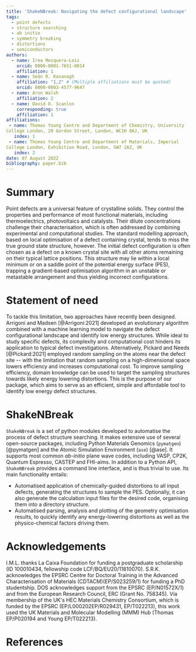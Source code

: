 ```yaml
---
title: 'ShakeNBreak: Navigating the defect configurational landscape'
tags:
  - point defects
  - structure searching
  - ab initio
  - symmetry breaking
  - distortions
  - semiconductors
authors:
  - name: Irea Mosquera-Lois
    orcid: 0000-0001-7651-0814
    affiliation: 1
  - name: Seán R. Kavanagh
    affiliation: "1,2" # (Multiple affiliations must be quoted)
    orcid: 0000-0003-4577-9647
  - name: Aron Walsh
    affiliation: 2
  - name: David O. Scanlon
    corresponding: true
    affiliation: 1
affiliations:
 - name: Thomas Young Centre and Department of Chemistry, University
College London, 20 Gordon Street, London, WC1H 0AJ, UK
   index: 1
 - name: Thomas Young Centre and Department of Materials, Imperial
College London, Exhibition Road, London, SW7 2AZ, UK
   index: 2
date: 07 August 2022
bibliography: paper.bib
---
```


# Summary
Point defects are a universal feature of crystalline solids. They control the properties and performance
of most functional materials, including thermoelectrics, photovoltaics and catalysts. Their dilute concentrations
challenge their characterisation, which is often addressed by combining experimental and computational studies.
The standard modelling approach, based on local optimisation of a defect containing crystal, tends to miss the
true ground state structure, however. The initial defect configuration is often chosen as a defect
on a known crystal site with all other atoms remaining on their typical lattice positions. This structure may lie
within a local minimum or on a saddle point of the potential energy surface (PES), trapping a gradient-based
optimisation algorithm in an unstable or metastable arrangement and thus yielding incorrect configurations.

# Statement of need
To tackle this limitation, two approaches have recently been designed. Arrigoni and Madsen [@Arrigoni:2021]
developed an evolutionary algorithm combined with a machine learning model to navigate the defect configurational
landscape and identify low energy structures. While ideal to study specific defects, its complexity
and computational cost hinders its application to typical defect investigations.
Alternatively, Pickard and Needs [@Pickard:2021] employed random sampling on the atoms near the defect site -- with
the limitation that random sampling on a high-dimensional space lowers efficiency and increases computational
cost. To improve sampling efficiency, domain knowledge can be used to target the sampling structures towards likely
energy lowering distortions. This is the purpose of our package, which aims to serve as an efficient, simple and affordable
tool to identify low energy defect structures.

# ShakeNBreak
`ShakeNBreak` is a set of python modules developed to automatise the process of defect structure searching.
It makes extensive use of several open-source packages, including Python Materials Genomics (`pymatgen`) [@pymatgen]
and the Atomic Simulation Environment (`ase`) [@ase]. It supports most common *ab-initio* plane wave codes,
including VASP, CP2K, Quantum Espresso, CASTEP and FHI-aims. In addition to a Python API, `ShakeNBreak`
provides a command line interface, and is thus trivial to use. Its main functionality entails:
* Automatised application of chemically-guided distortions to all input defects, generating the structures to sample the PES.
  Optionally, it can also generate the calculation input files for the desired code, organising them into a directory structure.
* Automatised parsing, analysis and plotting of the geometry optimisation results, to quickly identify any energy-lowering
distortions as well as the physico-chemical factors driving them.

# Acknowledgements
I.M.L. thanks La Caixa Foundation for funding a postgraduate scholarship (ID 100010434, fellowship code
LCF/BQ/EU20/11810070). S.R.K. acknowledges the EPSRC Centre for Doctoral Training in the Advanced
Characterisation of Materials (CDTACM)(EP/S023259/1) for funding a PhD studentship. DOS acknowledges
support from the EPSRC (EP/N01572X/1) and from the European Research Council, ERC (Grant No. 758345).
Via membership of the UK's HEC Materials Chemistry Consortium, which is funded by the EPSRC
(EP/L000202EP/R029431, EP/T022213), this work used the UK Materials and Molecular Modelling (MMM) Hub
 (Thomas EP/P020194 and Young EP/T022213).

# References